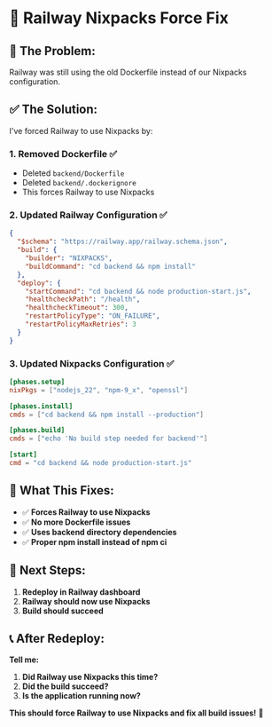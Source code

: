 # 🔧 Railway Nixpacks Force Fix

## 🚨 **The Problem:**
Railway was still using the old Dockerfile instead of our Nixpacks configuration.

## ✅ **The Solution:**
I've forced Railway to use Nixpacks by:

### **1. Removed Dockerfile** ✅
- Deleted `backend/Dockerfile`
- Deleted `backend/.dockerignore`
- This forces Railway to use Nixpacks

### **2. Updated Railway Configuration** ✅
```json
{
  "$schema": "https://railway.app/railway.schema.json",
  "build": {
    "builder": "NIXPACKS",
    "buildCommand": "cd backend && npm install"
  },
  "deploy": {
    "startCommand": "cd backend && node production-start.js",
    "healthcheckPath": "/health",
    "healthcheckTimeout": 300,
    "restartPolicyType": "ON_FAILURE",
    "restartPolicyMaxRetries": 3
  }
}
```

### **3. Updated Nixpacks Configuration** ✅
```toml
[phases.setup]
nixPkgs = ["nodejs_22", "npm-9_x", "openssl"]

[phases.install]
cmds = ["cd backend && npm install --production"]

[phases.build]
cmds = ["echo 'No build step needed for backend'"]

[start]
cmd = "cd backend && node production-start.js"
```

## 🎯 **What This Fixes:**

- ✅ **Forces Railway to use Nixpacks**
- ✅ **No more Dockerfile issues**
- ✅ **Uses backend directory dependencies**
- ✅ **Proper npm install instead of npm ci**

## 🚀 **Next Steps:**

1. **Redeploy in Railway dashboard**
2. **Railway should now use Nixpacks**
3. **Build should succeed**

## 📞 **After Redeploy:**

**Tell me:**
1. **Did Railway use Nixpacks this time?**
2. **Did the build succeed?**
3. **Is the application running now?**

**This should force Railway to use Nixpacks and fix all build issues!** 🎉
